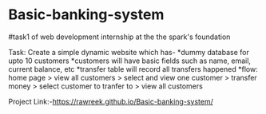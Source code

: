 # Basic-banking-system
#task1 of web development internship at the the spark's foundation

Task: Create a simple dynamic website which has-
    *dummy database for upto 10 customers
    *customers will have basic fields such as name, email, current balance, etc
    *transfer table will record all transfers happened
    *flow: home page > view all customers > select and view one customer > transfer money > select customer to tranfer to > view all customers


Project Link:-https://rawreek.github.io/Basic-banking-system/

